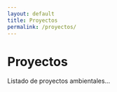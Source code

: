 ```yaml
---
layout: default
title: Proyectos
permalink: /proyectos/
---
```


# Proyectos

Listado de proyectos ambientales...
